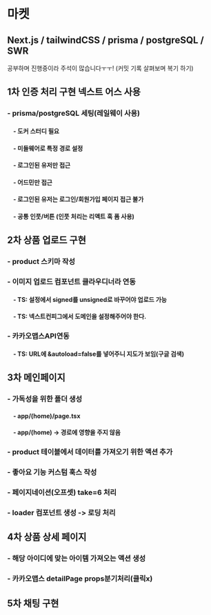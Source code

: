 # 마켓

## Next.js / tailwindCSS / prisma / postgreSQL / SWR

공부하며 진행중이라 주석이 많습니다ㅜㅜ!
(커밋 기록 살펴보며 복기 하기)

## 1차 인증 처리 구현 넥스트 어스 사용

### - prisma/postgreSQL 세팅(레일웨이 사용)

#### &emsp;- 도커 스터디 필요

#### &emsp;- 미들웨어로 특정 경로 설정

#### &emsp;- 로그인된 유저만 접근

#### &emsp;- 어드민만 접근

#### &emsp;- 로그인된 유저는 로그인/회원가입 페이지 접근 불가

#### &emsp;- 공통 인풋/버튼 (인풋 처리는 리액트 훅 폼 사용)

## 2차 상품 업로드 구현

### - product 스키마 작성

### - 이미지 업로드 컴포넌트 클라우디너라 연동

#### &emsp;- TS: 설정에서 signed를 unsigned로 바꾸어야 업로드 가능

#### &emsp;- TS: 넥스트컨피그에서 도메인을 설정해주어야 한다.

### - 카카오맵스API연동

#### &emsp;- TS: URL에 &autoload=false를 넣어주니 지도가 보임(구글 검색)

## 3차 메인페이지

### - 가독성을 위한 폴더 생성

#### &emsp;- app/(home)/page.tsx

#### &emsp;- app/(home) -> 경로에 영향을 주지 않음

### - product 테이블에서 데이터를 가져오기 위한 액션 추가

### - 좋아요 기능 커스텀 훅스 작성

### - 페이지네이션(오프셋) take=6 처리

### - loader 컴포넌트 생성 -> 로딩 처리

## 4차 상품 상세 페이지

### - 해당 아이디에 맞는 아이템 가져오는 액션 생성

### - 카카오맵스 detailPage props분기처리(클릭x)

## 5차 채팅 구현
